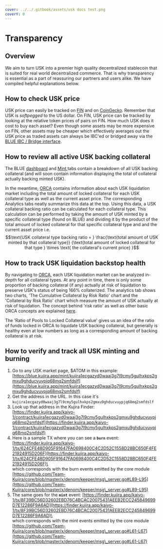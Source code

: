 ```yaml
---
cover: ../../.gitbook/assets/usk docs test.png
coverY: 0
---
```


# Transparency

## Overview

We aim to turn USK into a premier high quality decentralized stablecoin that is suited for real world decentralized commerce. That is why transparency is essential as a part of reassuring our partners and users alike. We have compiled helpful explanations below.

## How to check USK price

USK price can easily be tracked on [FIN](../fin/) and on [CoinGecko](https://www.coingecko.com/en/coins/usk). Remember that USK is _softpegged_ to the US dollar. On FIN, USK price can be tracked by looking at the relative token prices of pairs on FIN. How much USK does it cost to buy each asset? Even though some assets may be more expensive on FIN, other assets may be cheaper which effectively averages out the USK price as traded assets can always be IBC'ed or bridged away via the [BLUE IBC / Bridge interface](../blue/ibc-bridge.md).

## How to review all active USK backing collateral

The BLUE [dashboard](https://blue.kujira.app) and [Mint ](https://blue.kujira.app/mint)tabs contain a breakdown of all USK backing collateral (and will soon contain information displaying the total of collateral actually backing minted USK).

In the meantime, [ORCA](../orca/) contains information about each USK liquidation market including the total amount of locked collateral for each USK collateral type as well as the current asset price. The corresponding Analytics tabs neatly summarize this data at the top. Using this data, a USK collateral backing ratio can be calculated for each collateral type. This calculation can be performed by taking the amount of USK minted by a specific collateral type (found on BLUE) and dividing it by the product of the total amount of locked collateral for that specific collateral type and and the current asset price i.e. $$\text{USK collateral type backing ratio = } \frac{\text{total amount of USK minted by that collateral type}} {\text{total amount of locked collateral for that type } \times \text{ the collateral's current price} }$$

## How to track USK liquidation backstop health

By navigating to [ORCA](../orca/), each USK liquidation market can be analyzed in-depth for all collateral types. At any point in time, there is only some proportion of backing collateral (if any) actually at risk of liquidation to preserve USK's status of being 166% collaterized. The analytics tab shows two charts, 'The Cumulative Collateral by Risk Ratio' chart and the 'Collateral by Risk Ratio' chart which measure the amount of USK actually at risk of liquidation. The concept behind 'risk ratio' as well as other basic ORCA concepts are explained [here](../orca/basics/).&#x20;

The 'Ratio of Pools to Locked Collateral value' gives us an idea of the ratio of funds locked in ORCA to liquidate USK backing collateral, but generally is healthy even at low numbers as long as a corresponding amount of backing collateral is at risk.&#x20;

## How to verify and track all USK minting and burning

1. Go to any USK market page, $ATOM in this example: [https://blue.kujira.app/mint/kujira1ecgazyd0waaj3g7l9cmy5gulhxkps2gmxu9ghducvuypjq68mq2smfdslf](https://blue.kujira.app/mint/kujira1ecgazyd0waaj3g7l9cmy5gulhxkps2gmxu9ghducvuypjq68mq2smfdslf)
2. Get the address in the URL. In this case it's `kujira1ecgazyd0waaj3g7l9cmy5gulhxkps2gmxu9ghducvuypjq68mq2smfdslf`
3. Look up that address in the Kujira Finder: [https://finder.kujira.app/kaiyo-1/contract/kujira1ecgazyd0waaj3g7l9cmy5gulhxkps2gmxu9ghducvuypjq68mq2smfdslf](https://finder.kujira.app/kaiyo-1/contract/kujira1ecgazyd0waaj3g7l9cmy5gulhxkps2gmxu9ghducvuypjq68mq2smfdslf)
4. Here is a sample TX where you can see a **`burn`** event: [https://finder.kujira.app/kaiyo-1/tx/624CFE48D905F91647FA0698400C4C2D52C1558D28BC650F4FE21924915D206F](https://finder.kujira.app/kaiyo-1/tx/624CFE48D905F91647FA0698400C4C2D52C1558D28BC650F4FE21924915D206F)\
   \
   which corresponds with the burn events emitted by the core module [https://github.com/Team-Kujira/core/blob/master/x/denom/keeper/msg\_server.go#L89-L95](https://github.com/Team-Kujira/core/blob/master/x/denom/keeper/msg\_server.go#L89-L95)
5. The same goes for the **`mint`** event: [https://finder.kujira.app/kaiyo-1/tx/8F39BC56D32602EBD76C4BCAC20075431AEEB2ECC245849699D7E12286F9A6AD](https://finder.kujira.app/kaiyo-1/tx/8F39BC56D32602EBD76C4BCAC20075431AEEB2ECC245849699D7E12286F9A6AD)\
   \
   which corresponds with the mint events emitted by the core module [https://github.com/Team-Kujira/core/blob/master/x/denom/keeper/msg\_server.go#L61-L67](https://github.com/Team-Kujira/core/blob/master/x/denom/keeper/msg\_server.go#L61-L67)
